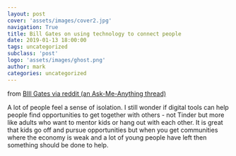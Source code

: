 ```yaml
---
layout: post
cover: 'assets/images/cover2.jpg'
navigation: True
title: Bill Gates on using technology to connect people
date: 2019-01-13 18:00:00
tags: uncategorized
subclass: 'post'
logo: 'assets/images/ghost.png'
author: mark
categories: uncategorized
---
```

<!-- wp:paragraph -->  <p>from <a href="https://www.reddit.com/r/IAmA/comments/5whpqs/im_bill_gates_cochair_of_the_bill_melinda_gates/dea5zuz/">BIll Gates via reddit (an Ask-Me-Anything thread)</a></p>  <!-- /wp:paragraph -->    <!-- wp:paragraph -->  <p>A lot of people feel a sense of isolation. I still wonder if digital tools can help people find opportunities to get together with others - not Tinder but more like adults who want to mentor kids or hang out with each other. It is great that kids go off and pursue opportunities but when you get communities where the economy is weak and a lot of young people have left then something should be done to help.<br></p>  <!-- /wp:paragraph -->
